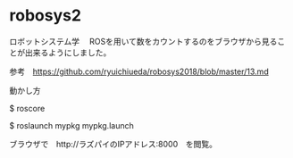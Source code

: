 # robosys2
ロボットシステム学　
ROSを用いて数をカウントするのをブラウザから見ることが出来るようにしました。

参考　https://github.com/ryuichiueda/robosys2018/blob/master/13.md

動かし方

$ roscore

$ roslaunch mypkg mypkg.launch

ブラウザで　http://ラズパイのIPアドレス:8000　を閲覧。
